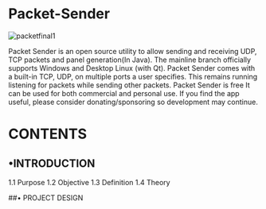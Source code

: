 #                Packet-Sender
![packetfinal1](https://user-images.githubusercontent.com/109802813/183125668-6b5a77db-0e8a-46af-b1c9-b362418466f3.jpg)

Packet Sender is an open source utility to allow sending and receiving UDP, TCP packets and panel generation(In Java).
The mainline branch officially supports Windows and  Desktop Linux (with Qt). Packet Sender comes with a built-in TCP, UDP, on multiple ports a user specifies. This remains running listening for packets while sending other packets. Packet Sender is free It can be used for both commercial and personal use. If you find the app useful, please consider donating/sponsoring so development may continue.

#   CONTENTS

## •INTRODUCTION
   1.1 Purpose
   1.2 Objective
   1.3 Definition
   1.4 Theory
   
##•	PROJECT DESIGN
